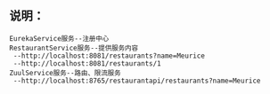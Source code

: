 ﻿说明：
---
	EurekaService服务--注册中心
	RestaurantService服务--提供服务内容
	 --http://localhost:8081/restaurants?name=Meurice
	 --http://localhost:8081/restaurants/1
	ZuulService服务--路由、限流服务
	 --http://localhost:8765/restaurantapi/restaurants?name=Meurice
	 